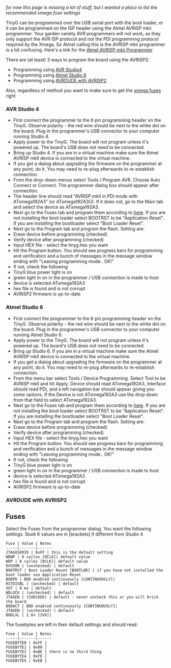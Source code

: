 _for now this page is missing a lot of stuff, but I wanted a place to list the recommended xmega fuse settings_

TinyG can be programmed over the USB serial port with the boot loader, or it can be programmed on the ISP header using the Atmel AVRISP mkii programmer. Your garden variety AVR programmers will not work, as they only support the AVR ISP protocol and not the PDI programming protocol required by the Xmega. So Atmel calling this is the AVRISP mkii programmer is a bit confusing. Here's a link for the [Atmel AVRISP mkii Programmer](http://www.mouser.com/ProductDetail/Atmel/ATAVRISP2/?qs=sGAEpiMZZMv256HIxPBQcA8%252bsNH3cLLR)

There are (at least) 3 ways to program the board using the AVRISP2:
* Programming using [AVR Studio4](https://github.com/synthetos/TinyG/wiki/Programming-TinyG-with-the-Atmel-AVRISP-Mkii-Programmer#avr-studio-4)
* Programming using [Atmel Studio 6](https://github.com/synthetos/TinyG/wiki/Programming-TinyG-with-the-Atmel-AVRISP-Mkii-Programmer#atmel-studio-6)
* Programming using [AVRDUDE with AVRISP2](https://github.com/synthetos/TinyG/wiki/Programming-TinyG-with-the-Atmel-AVRISP-Mkii-Programmer#avrdude-with-avrisp2)

Also, regardless of method you want to make sure to get the [xmega fuses](https://github.com/synthetos/TinyG/wiki/Programming-TinyG-with-the-Atmel-AVRISP-Mkii-Programmer#fuses) right

### AVR Studio 4
* First connect the programmer to the 6 pin programming header on the TinyG. Observe polarity - the red wire should be next to the white dot on the board. Plug in the programmer's USB connector to your computer running Studio 4.
* Apply power to the TinyG. The board will not program unless it's powered up. The board's USB does not need to be connected
* Bring up Studio 4. If you are in a virtual machine make sure the Atmel AVRISP mkII device is connected to the virtual machine.
* If you get a dialog about upgrading the firmware on the programmer at any point, do it. You may need to re-plug afterwards to re-establish connection.
* From the drop-down menus select Tools / Program AVR. Choose Auto Connect or Connect. The programmer dialog box should appear after connection. 
* The header line should read "AVRISP mkII in PDI mode with ATxmega192A3" (or ATxmega192A3U). If it does not, go to the Main tab and select the device as ATxmega192A3.
* Next go to the Fuses tab and program them according to [here](https://github.com/synthetos/TinyG/wiki/Programming-TinyG-with-the-Atmel-AVRISP-Mkii-Programmer#fuses). If you are not installing the boot loader select BOOTRST to be "Application Reset". If you are installing the bootloader select "Boot Loader Reset".
* Next go to the Program tab and program the flash. Setting are:
 * Erase device before programming (checked)
 * Verify device after programming (checked)
 * Input HEX file - select the tinyg.hex you want
* Hit the Program button. You should see progress bars for programming and verification and a bunch of messages in the message window ending with "Leaving programming mode.. OK!"
* If not, check the following
 * TinyG blue power light is on
 * green light in on in the programmer / USB connection is made to host
 * device is selected ATxmega192A3
 * hex file is found and is not corrupt
 * AVRISP2 firmware is up-to-date


### Atmel Studio 6
* First connect the programmer to the 6 pin programming header on the TinyG. Observe polarity - the red wire should be next to the white dot on the board. Plug in the programmer's USB connector to your computer running Atmel Studio 6.
* Apply power to the TinyG. The board will not program unless it's powered up. The board's USB does not need to be connected
* Bring up Studio 6. If you are in a virtual machine make sure the Atmel AVRISP mkII device is connected to the virtual machine.
* If you get a dialog about upgrading the firmware on the programmer at any point, do it. You may need to re-plug afterwards to re-establish connection.
* From the menu bar select Tools / Device Programming. Select Tool to be AVRISP mkII and hit Apply. Device should read ATxmega192A3, Interface should read PDI, and a left navigation bar should appear giving you some options. If the Device is not ATxmega192A3 use the drop down from that field to select ATxmega192A3.
* Next go to the Fuses tab and program them according to [here](https://github.com/synthetos/TinyG/wiki/Programming-TinyG-with-the-Atmel-AVRISP-Mkii-Programmer#fuses). If you are not installing the boot loader select BOOTRST to be "Application Reset". If you are installing the bootloader select "Boot Loader Reset".
* Next go to the Program tab and program the flash. Setting are:
 * Erase device before programming (checked)
 * Verify device after programming (checked)
 * Input HEX file - select the tinyg.hex you want
* Hit the Program button. You should see progress bars for programming and verification and a bunch of messages in the message window ending with "Leaving programming mode.. OK!"
* If not, check the following
 * TinyG blue power light is on
 * green light in on in the programmer / USB connection is made to host
 * device is selected ATxmega192A3
 * hex file is found and is not corrupt
 * AVRISP2 firmware is up-to-date


### AVRDUDE with AVRISP2

## Fuses 
Select the Fuses from the programmer dialog. You want the following settings. Studi 6 values are in [brackets] if different from Studio 4

	Fuse | Value | Notes
	-----|-------|------
	JTAGUSERID | 0xFF | this is the default setting
	WDWP | 8 cycles [8CLK]| default value 
	WDP | 8 cycles [8CLK]| default value 
	DVSDON | (unchecked) | default
	BOOTRST | Boot Loader Reset [BOOTLDR] | if you have not installed the boot loader use Application Reset 
	BODPD | BOD enabled continuously [CONTINUOUSLY]| 
	RSTDISBL | (unchecked) | default
	SUT | 0 ms | default
	WDLOCK | (unchecked) | default
	JTAGEN | (CHECKED) | default - never uncheck this or you will brick the board
	BODACT | BOD enabled continuously [CONTINUOUSLY]| 
	JTAGEN | (unchecked) | default
	BODLVL | 2.6v [2V6]| 

The fusebytes are left in their default settings and should read:

	Fuse | Value | Notes
	-----|-------|------
	FUSEBYTE0 | 0xFF |
	FUSEBYTE1 | 0x00 |
	FUSEBYTE2 | 0xBE | there is no third thing
	FUSEBYTE4 | 0xFE |
	FUSEBYTE5 | 0xEB |